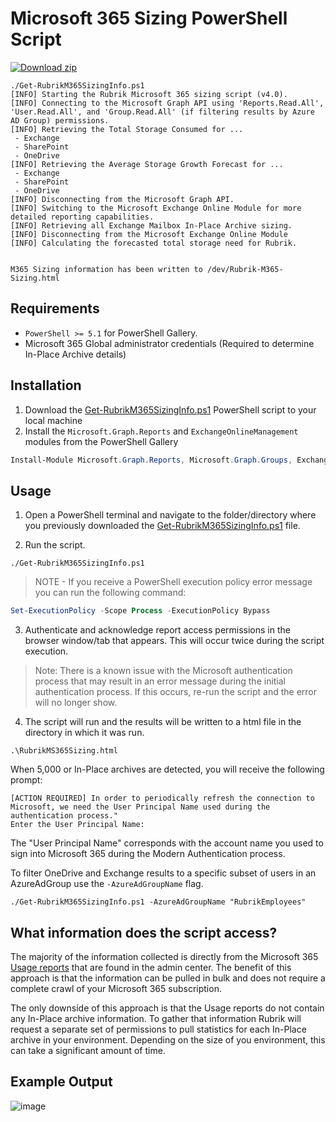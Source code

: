 # Microsoft 365 Sizing PowerShell Script

[![Download zip](https://user-images.githubusercontent.com/8610203/145614905-a6d64f3a-adab-4c3f-9bf9-ffa4fdf6793f.png "Download zip")](https://github.com/rubrikinc/microsoft-365-sizing/archive/refs/heads/main.zip)

```
./Get-RubrikM365SizingInfo.ps1
[INFO] Starting the Rubrik Microsoft 365 sizing script (v4.0).
[INFO] Connecting to the Microsoft Graph API using 'Reports.Read.All', 'User.Read.All', and 'Group.Read.All' (if filtering results by Azure AD Group) permissions.
[INFO] Retrieving the Total Storage Consumed for ...
 - Exchange
 - SharePoint
 - OneDrive
[INFO] Retrieving the Average Storage Growth Forecast for ...
 - Exchange
 - SharePoint
 - OneDrive
[INFO] Disconnecting from the Microsoft Graph API.
[INFO] Switching to the Microsoft Exchange Online Module for more detailed reporting capabilities.
[INFO] Retrieving all Exchange Mailbox In-Place Archive sizing.
[INFO] Disconnecting from the Microsoft Exchange Online Module
[INFO] Calculating the forecasted total storage need for Rubrik.


M365 Sizing information has been written to /dev/Rubrik-M365-Sizing.html
```

## Requirements

* `PowerShell >= 5.1` for PowerShell Gallery.
* Microsoft 365 Global administrator credentials (Required to determine In-Place Archive details)



## Installation

1. Download the [Get-RubrikM365SizingInfo.ps1](https://github.com/rubrikinc/microsoft-365-sizing/archive/refs/heads/main.zip) PowerShell script to your local machine
2. Install the `Microsoft.Graph.Reports` and `ExchangeOnlineManagement` modules from the PowerShell Gallery

```powershell
Install-Module Microsoft.Graph.Reports, Microsoft.Graph.Groups, ExchangeOnlineManagement
```

## Usage

1. Open a PowerShell terminal and navigate to the folder/directory where you previously downloaded the [Get-RubrikM365SizingInfo.ps1](https://github.com/rubrikinc/microsoft-365-sizing/blob/main/Get-RubrikM365SizingInfo.ps1) file.

2. Run the script.

```
./Get-RubrikM365SizingInfo.ps1
```

> NOTE - If you receive a PowerShell execution policy error message you can run the following command:

```powershell
Set-ExecutionPolicy -Scope Process -ExecutionPolicy Bypass
```

3. Authenticate and acknowledge report access permissions in the browser window/tab that appears. This will occur twice during the script execution.

> Note: There is a known issue with the Microsoft authentication process that may result in an error message during the initial authentication process. If this occurs, re-run the script and the error will no longer show.

4. The script will run and the results will be written to a html file in the directory in which it was run.

```
.\RubrikMS365Sizing.html
```

When 5,000 or In-Place archives are detected, you will receive the following prompt:

```
[ACTION REQUIRED] In order to periodically refresh the connection to Microsoft, we need the User Principal Name used during the authentication process."
Enter the User Principal Name: 
```

The "User Principal Name" corresponds with the account name you used to sign into Microsoft 365 during the Modern Authentication process.

To filter OneDrive and Exchange results to a specific subset of users in an AzureAdGroup use the `-AzureAdGroupName` flag.

```
./Get-RubrikM365SizingInfo.ps1 -AzureAdGroupName "RubrikEmployees"
```

## What information does the script access?

The majority of the information collected is directly from the Microsoft 365 [Usage reports](https://docs.microsoft.com/en-us/microsoft-365/admin/activity-reports/activity-reports?view=o365-worldwide) that are found in the admin center.
The benefit of this approach is that the information can be pulled in bulk and does not require a complete crawl of your Microsoft 365 subscription.

The only downside of this approach is that the Usage reports do not contain any In-Place archive information. To gather that information Rubrik will request a separate set of permissions to pull statistics for each In-Place archive in your environment. Depending on the size of you environment, this can take a significant amount of time.  

## Example Output

![image](https://user-images.githubusercontent.com/51362633/190453033-94379a84-8678-4592-9d9b-2b1dad96a521.png)




